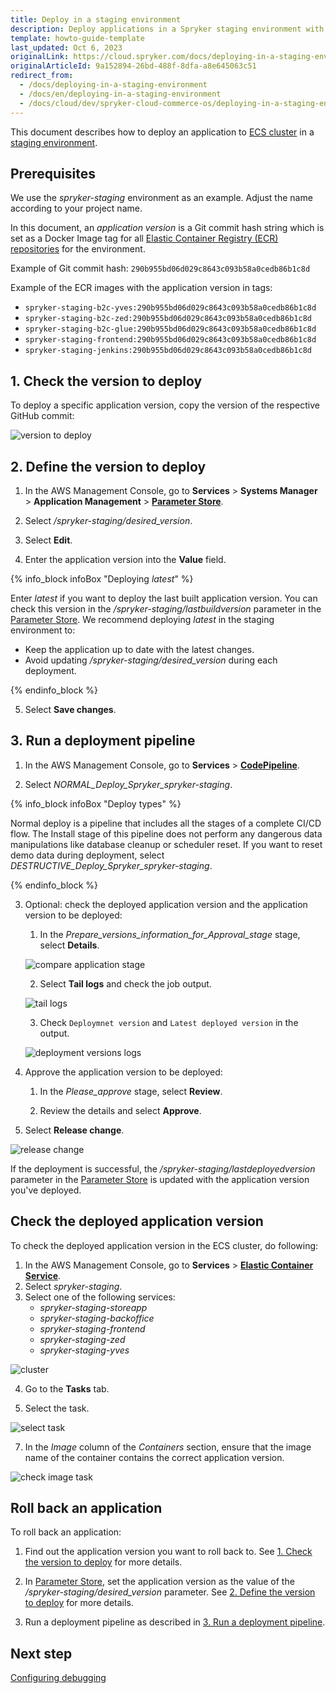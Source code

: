 ```yaml
---
title: Deploy in a staging environment
description: Deploy applications in a Spryker staging environment with step-by-step guidance, including version management, pipeline setup, and rollback procedures.
template: howto-guide-template
last_updated: Oct 6, 2023
originalLink: https://cloud.spryker.com/docs/deploying-in-a-staging-environment
originalArticleId: 9a152894-26bd-488f-8dfa-a8e645063c51
redirect_from:
  - /docs/deploying-in-a-staging-environment
  - /docs/en/deploying-in-a-staging-environment
  - /docs/cloud/dev/spryker-cloud-commerce-os/deploying-in-a-staging-environment.html
---
```


This document describes how to deploy an application to [ECS cluster](https://docs.aws.amazon.com/AmazonECS/latest/developerguide/clusters.html) in a [staging environment](/docs/ca/dev/environments-overview.html#staging-stage).


## Prerequisites
We use the *spryker-staging* environment as an example. Adjust the name according to your project name.

In this document, an *application version* is a Git commit hash string which is set as a Docker Image tag for all [Elastic Container Registry (ECR) repositories](https://docs.aws.amazon.com/AmazonECR/latest/userguide/Repositories.html) for the environment.

Example of Git commit hash: `290b955bd06d029c8643c093b58a0cedb86b1c8d`

Example of the ECR images with the application version in tags:

* `spryker-staging-b2c-yves:290b955bd06d029c8643c093b58a0cedb86b1c8d`
* `spryker-staging-b2c-zed:290b955bd06d029c8643c093b58a0cedb86b1c8d`
* `spryker-staging-b2c-glue:290b955bd06d029c8643c093b58a0cedb86b1c8d`
* `spryker-staging-frontend:290b955bd06d029c8643c093b58a0cedb86b1c8d`
* `spryker-staging-jenkins:290b955bd06d029c8643c093b58a0cedb86b1c8d`




## 1. Check the version to deploy

To deploy a specific application version, copy the version of the respective GitHub commit:


![version to deploy](https://spryker.s3.eu-central-1.amazonaws.com/cloud-docs/Spryker+Cloud/Deploying+in+a+staging+environment/version-to-deploy.png)





## 2. Define the version to deploy

1. In the AWS Management Console, go to **Services** > **Systems Manager** > **Application Management** > **[Parameter Store](https://eu-central-1.console.aws.amazon.com/systems-manager/parameters/)**.

2. Select */spryker-staging/desired_version*.

3. Select **Edit**.

4. Enter the application version into the **Value** field.

{% info_block infoBox "Deploying *latest*" %}

Enter *latest* if you want to deploy the last built application version. You can check this version in the */spryker-staging/lastbuildversion* parameter in the [Parameter Store](https://eu-central-1.console.aws.amazon.com/systems-manager/parameters). We recommend deploying *latest* in the staging environment to:
* Keep the application up to date with the latest changes.
* Avoid updating */spryker-staging/desired_version* during each deployment.

{% endinfo_block %}



5. Select **Save changes**.


## 3. Run a deployment pipeline

1. In the AWS Management Console, go to **Services** > **[CodePipeline](https://eu-central-1.console.aws.amazon.com/codesuite/codepipeline/pipelines)**.

2. Select *NORMAL_Deploy_Spryker_spryker-staging*.


{% info_block infoBox "Deploy types" %}

Normal deploy is a pipeline that includes all the stages of a complete CI/CD flow.  The Install stage of this pipeline does not perform any dangerous data manipulations like database cleanup or scheduler reset. If you want to reset demo data during deployment, select *DESTRUCTIVE_Deploy_Spryker_spryker-staging*.

{% endinfo_block %}


3. Optional: check the deployed application version and the application version to be deployed:

    1. In the *Prepare_versions_information_for_Approval_stage* stage, select **Details**.

    ![compare application stage](https://spryker.s3.eu-central-1.amazonaws.com/cloud-docs/Spryker+Cloud/Deploying+in+a+staging+environment/compare-application-stage.png)


    2. Select **Tail logs** and check the job output.



    ![tail logs](https://spryker.s3.eu-central-1.amazonaws.com/cloud-docs/Spryker+Cloud/Deploying+in+a+staging+environment/tail-logs.png)

    3. Check `Deploymnet version` and `Latest deployed version` in the output.



    ![deployment versions logs](https://spryker.s3.eu-central-1.amazonaws.com/cloud-docs/Spryker+Cloud/Deploying+in+a+staging+environment/deployment-versions-logs-staging.png)

4. Approve the application version to be deployed:

    1. In the *Please_approve* stage, select **Review**.

    2. Review the details and select **Approve**.

5. Select **Release change**.

![release change](https://spryker.s3.eu-central-1.amazonaws.com/cloud-docs/Spryker+Cloud/Deploying+in+a+staging+environment/release-change-staging.png)

If the deployment is successful, the */spryker-staging/lastdeployedversion* parameter in the [Parameter Store](https://eu-central-1.console.aws.amazon.com/systems-manager/parameters) is updated with the application version you've deployed.


## Check the deployed application version
To check the deployed application version in the ECS cluster, do following:

1. In the AWS Management Console, go to **Services** > **[Elastic Container Service](https://eu-central-1.console.aws.amazon.com/ecs/home?region=eu-central-1)**.
2. Select *spryker-staging*.
3. Select one of the following services:
    * *spryker-staging-storeapp*
    * *spryker-staging-backoffice*
    * *spryker-staging-frontend*
    * *spryker-staging-zed*
    * *spryker-staging-yves*

![cluster](https://spryker.s3.eu-central-1.amazonaws.com/cloud-docs/Spryker+Cloud/Deploying+in+a+staging+environment/cluster-spryker-stage.png)

4. Go to the **Tasks** tab.

5. Select the task.

![select task](https://spryker.s3.eu-central-1.amazonaws.com/cloud-docs/Spryker+Cloud/Deploying+in+a+staging+environment/select-task-stage.png)

7. In the *Image* column of the *Containers* section, ensure that the image name of the container contains the correct application version.

![check image task](https://spryker.s3.eu-central-1.amazonaws.com/cloud-docs/Spryker+Cloud/Deploying+in+a+staging+environment/check-image-task-stage.png)

## Roll back an application
To roll back an application:

1. Find out the application version you want to roll back to. See [1. Check the version to deploy](#check-the-version-to-deploy) for more details.

2. In [Parameter Store](https://eu-central-1.console.aws.amazon.com/systems-manager/parameters/), set the application version as the value of the */spryker-staging/desired_version* parameter. See [2. Define the version to deploy](#define-the-version-to-deploy) for more details.

3. Run a deployment pipeline as described in [3. Run a deployment pipeline](#run-a-deployment-pipeline).


## Next step
[Configuring debugging](/docs/ca/dev/configure-debugging.html)
